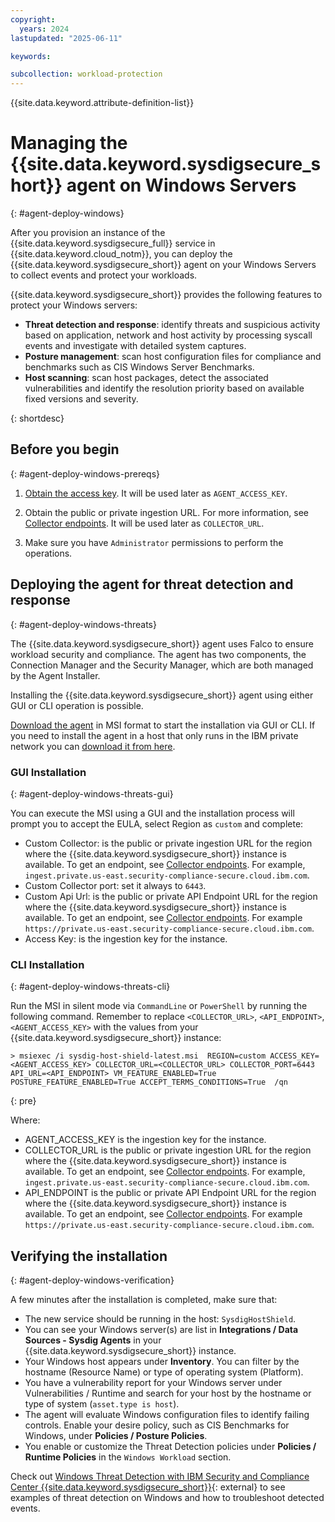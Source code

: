 ```yaml
---
copyright:
  years: 2024
lastupdated: "2025-06-11"

keywords:

subcollection: workload-protection
---
```


{{site.data.keyword.attribute-definition-list}}

# Managing the {{site.data.keyword.sysdigsecure_short}} agent on Windows Servers
{: #agent-deploy-windows}

After you provision an instance of the {{site.data.keyword.sysdigsecure_full}} service in {{site.data.keyword.cloud_notm}}, you can deploy the {{site.data.keyword.sysdigsecure_short}} agent on your Windows Servers to collect events and protect your workloads.

{{site.data.keyword.sysdigsecure_short}} provides the following features to protect your Windows servers:

- **Threat detection and response**: identify threats and suspicious activity based on application, network and host activity by processing syscall events and investigate with detailed system captures.
- **Posture management**: scan host configuration files for compliance and benchmarks such as CIS Windows Server Benchmarks.
- **Host scanning**: scan host packages, detect the associated vulnerabilities and identify the resolution priority based on available fixed versions and severity.

{: shortdesc}

## Before you begin
{: #agent-deploy-windows-prereqs}

1. [Obtain the access key](/docs/workload-protection?topic=workload-protection-access_key). It will be used later as `AGENT_ACCESS_KEY`.

2. Obtain the public or private ingestion URL. For more information, see [Collector endpoints](/docs/workload-protection?topic=workload-protection-endpoints#endpoints_ingestion). It will be used later as `COLLECTOR_URL`.

3. Make sure you have `Administrator` permissions to perform the operations.

## Deploying the agent for threat detection and response
{: #agent-deploy-windows-threats}

The {{site.data.keyword.sysdigsecure_short}} agent uses Falco to ensure workload security and compliance. The agent has two components, the Connection Manager and the Security Manager, which are both managed by the Agent Installer.

Installing the {{site.data.keyword.sysdigsecure_short}} agent using either GUI or CLI operation is possible.

[Download the agent](https://download.sysdig.com/stable/msi/x86_64/sysdig-host-shield-latest.msi) in MSI format to start the installation via GUI or CLI. If you need to install the agent in a host that only runs in the IBM private network you can [download it from here](https://s3.direct.us-south.cloud-object-storage.appdomain.cloud/agent-asset-prod-us-south/stable/msi/x86_64/sysdig-host-shield-latest.msi).

### GUI Installation
{: #agent-deploy-windows-threats-gui}

You can execute the MSI using a GUI and the installation process will prompt you to accept the EULA, select Region as `custom` and complete:
- Custom Collector: is the public or private ingestion URL for the region where the {{site.data.keyword.sysdigsecure_short}} instance is available. To get an endpoint, see [Collector endpoints](/docs/workload-protection?topic=workload-protection-endpoints#endpoints_ingestion). For example, `ingest.private.us-east.security-compliance-secure.cloud.ibm.com`.
- Custom Collector port: set it always to `6443`.
- Custom Api Url: is the public or private API Endpoint URL for the region where the {{site.data.keyword.sysdigsecure_short}} instance is available. To get an endpoint, see [Collector endpoints](/docs/workload-protection?topic=workload-protection-endpoints#endpoints_ingestion). For example `https://private.us-east.security-compliance-secure.cloud.ibm.com`.
- Access Key: is the ingestion key for the instance.

### CLI Installation
{: #agent-deploy-windows-threats-cli}

Run the MSI in silent mode via `CommandLine` or `PowerShell` by running the following command. Remember to replace `<COLLECTOR_URL>`, `<API_ENDPOINT>`, `<AGENT_ACCESS_KEY>` with the values from your {{site.data.keyword.sysdigsecure_short}} instance:

```
> msiexec /i sysdig-host-shield-latest.msi  REGION=custom ACCESS_KEY=<AGENT_ACCESS_KEY> COLLECTOR_URL=<COLLECTOR_URL> COLLECTOR_PORT=6443 API_URL=<API_ENDPOINT> VM_FEATURE_ENABLED=True POSTURE_FEATURE_ENABLED=True ACCEPT_TERMS_CONDITIONS=True  /qn
```
{: pre}

Where:

- AGENT_ACCESS_KEY is the ingestion key for the instance.
- COLLECTOR_URL is the public or private ingestion URL for the region where the {{site.data.keyword.sysdigsecure_short}} instance is available. To get an endpoint, see [Collector endpoints](/docs/workload-protection?topic=workload-protection-endpoints#endpoints_ingestion). For example, `ingest.private.us-east.security-compliance-secure.cloud.ibm.com`.
- API_ENDPOINT is the public or private API Endpoint URL for the region where the {{site.data.keyword.sysdigsecure_short}} instance is available. To get an endpoint, see [Collector endpoints](/docs/workload-protection?topic=workload-protection-endpoints#endpoints_ingestion). For example `https://private.us-east.security-compliance-secure.cloud.ibm.com`.

## Verifying the installation
{: #agent-deploy-windows-verification}

A few minutes after the installation is completed, make sure that:
- The new service should be running in the host: `SysdigHostShield`.
- You can see your Windows server(s) are list in **Integrations / Data Sources - Sysdig Agents** in your {{site.data.keyword.sysdigsecure_short}} instance.
- Your Windows host appears under **Inventory**. You can filter by the hostname (Resource Name) or type of operating system (Platform).
- You have a vulnerability report for your Windows server under Vulnerabilities / Runtime and search for your host by the hostname or type of system (`asset.type is host`).
- The agent will evaluate Windows configuration files to identify failing controls. Enable your desire policy, such as CIS Benchmarks for Windows, under **Policies / Posture Policies**.
- You enable or customize the Threat Detection policies under **Policies / Runtime Policies** in the `Windows Workload` section.

Check out [Windows Threat Detection with IBM Security and Compliance Center {{site.data.keyword.sysdigsecure_short}}](https://community.ibm.com/community/user/blogs/victor-guerrero/2024/01/11/windows-threat-detection-with-ibm-security-and-com?CommunityKey=dd1ee2bc-c83b-4afb-bd1c-9095ff0c3bc1){: external} to see examples of threat detection on Windows and how to troubleshoot detected events.
